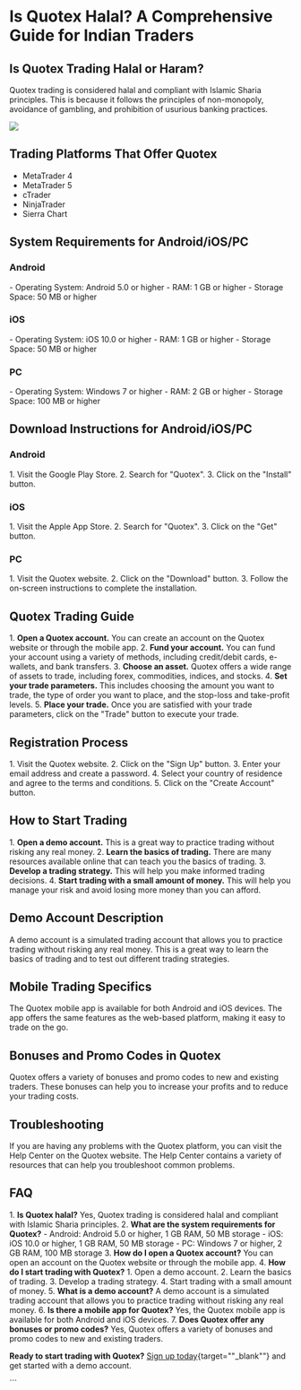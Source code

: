 # Is Quotex Halal? A Comprehensive Guide for Indian Traders

## Is Quotex Trading Halal or Haram?

Quotex trading is considered halal and compliant with Islamic Sharia
principles. This is because it follows the principles of non-monopoly,
avoidance of gambling, and prohibition of usurious banking practices.

[![](https://static.quotex.io/files/4_en/300_250.jpg)](https://traff.sbs/brokerqxlid)

## Trading Platforms That Offer Quotex

-   MetaTrader 4
-   MetaTrader 5
-   cTrader
-   NinjaTrader
-   Sierra Chart

## System Requirements for Android/iOS/PC

### Android

\- Operating System: Android 5.0 or higher - RAM: 1 GB or higher -
Storage Space: 50 MB or higher

### iOS

\- Operating System: iOS 10.0 or higher - RAM: 1 GB or higher - Storage
Space: 50 MB or higher

### PC

\- Operating System: Windows 7 or higher - RAM: 2 GB or higher - Storage
Space: 100 MB or higher

## Download Instructions for Android/iOS/PC

### Android

1\. Visit the Google Play Store. 2. Search for "Quotex". 3. Click
on the "Install" button.

### iOS

1\. Visit the Apple App Store. 2. Search for "Quotex". 3. Click on
the "Get" button.

### PC

1\. Visit the Quotex website. 2. Click on the "Download" button.
3. Follow the on-screen instructions to complete the installation.

## Quotex Trading Guide

1\. **Open a Quotex account.** You can create an account on the Quotex
website or through the mobile app. 2. **Fund your account.** You can
fund your account using a variety of methods, including credit/debit
cards, e-wallets, and bank transfers. 3. **Choose an asset.** Quotex
offers a wide range of assets to trade, including forex, commodities,
indices, and stocks. 4. **Set your trade parameters.** This includes
choosing the amount you want to trade, the type of order you want to
place, and the stop-loss and take-profit levels. 5. **Place your
trade.** Once you are satisfied with your trade parameters, click on the
"Trade" button to execute your trade.

## Registration Process

1\. Visit the Quotex website. 2. Click on the "Sign Up" button. 3.
Enter your email address and create a password. 4. Select your country
of residence and agree to the terms and conditions. 5. Click on the
"Create Account" button.

## How to Start Trading

1\. **Open a demo account.** This is a great way to practice trading
without risking any real money. 2. **Learn the basics of trading.**
There are many resources available online that can teach you the basics
of trading. 3. **Develop a trading strategy.** This will help you make
informed trading decisions. 4. **Start trading with a small amount of
money.** This will help you manage your risk and avoid losing more money
than you can afford.

## Demo Account Description

A demo account is a simulated trading account that allows you to
practice trading without risking any real money. This is a great way to
learn the basics of trading and to test out different trading
strategies.

## Mobile Trading Specifics

The Quotex mobile app is available for both Android and iOS devices. The
app offers the same features as the web-based platform, making it easy
to trade on the go.

## Bonuses and Promo Codes in Quotex

Quotex offers a variety of bonuses and promo codes to new and existing
traders. These bonuses can help you to increase your profits and to
reduce your trading costs.

## Troubleshooting

If you are having any problems with the Quotex platform, you can visit
the Help Center on the Quotex website. The Help Center contains a
variety of resources that can help you troubleshoot common problems.

## FAQ

1\. **Is Quotex halal?** Yes, Quotex trading is considered halal and
compliant with Islamic Sharia principles. 2. **What are the system
requirements for Quotex?** - Android: Android 5.0 or higher, 1 GB RAM,
50 MB storage - iOS: iOS 10.0 or higher, 1 GB RAM, 50 MB storage - PC:
Windows 7 or higher, 2 GB RAM, 100 MB storage 3. **How do I open a
Quotex account?** You can open an account on the Quotex website or
through the mobile app. 4. **How do I start trading with Quotex?** 1.
Open a demo account. 2. Learn the basics of trading. 3. Develop a
trading strategy. 4. Start trading with a small amount of money. 5.
**What is a demo account?** A demo account is a simulated trading
account that allows you to practice trading without risking any real
money. 6. **Is there a mobile app for Quotex?** Yes, the Quotex mobile
app is available for both Android and iOS devices. 7. **Does Quotex
offer any bonuses or promo codes?** Yes, Quotex offers a variety of
bonuses and promo codes to new and existing traders.

**Ready to start trading with Quotex?** [Sign up
today](\%22https://broker-qx.pro/sign-up/?lid=1102511\%22){target=""_blank""}
and get started with a demo account.

\`\`\`


